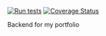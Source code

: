 [![Run tests](https://github.com/mr3nz1/my-brand-paterne-backend/actions/workflows/tests.yml/badge.svg?branch=develop)](https://github.com/mr3nz1/my-brand-paterne-backend/actions/workflows/tests.yml) [![Coverage Status](https://coveralls.io/repos/github/mr3nz1/my-brand-paterne-backend/badge.svg?branch=develop)](https://coveralls.io/github/mr3nz1/my-brand-paterne-backend?branch=develop)




Backend for my portfolio
